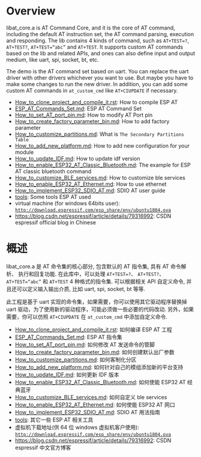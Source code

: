 # Overview
libat_core.a is AT Command Core, and it is the core of AT command, including the default AT instruction set, the AT command parsing, execution and responding. The lib contains 4 kinds of command, such as `AT+TEST=?`, `AT+TEST?`, `AT+TEST=“abc”` and `AT+TEST`. It supports custom AT commands based on the lib and related APIs, and ones can also define input and output medium, like uart, spi, socket, bt, etc.

The demo is the AT command set based on uart. You can replace the uart driver with other drivers whichever you want to use. But maybe you have to make some changes to run the new driver. In addition, you can add some custom AT commands in `at_custom_cmd` like `AT+CIUPDATE` if necessary.

- [How_to_clone_project_and_compile_it.rst](docs/en/Compile_and_Develop/How_to_clone_project_and_compile_it.rst): How to compile ESP AT  
- [ESP_AT_Commands_Set.md](https://docs.espressif.com/projects/esp-at/en/release-v2.1.0.0_esp32/): ESP AT Command Set  
- [How_to_set_AT_port_pin.md](docs/en/Compile_and_Develop/How_to_set_AT_port_pin.md): How to modify AT Port pin  
- [How_to_create_factory_parameter_bin.md](docs/en/Compile_and_Develop/How_to_create_factory_parameter_bin.md): How to add factory parameter 
- [How_to_customize_partitions.md](docs/en/Compile_and_Develop/How_to_customize_partitions.md): What is `The Secondary Partitions Table`    
- [How_to_add_new_platform.md](docs/en/Compile_and_Develop/How_to_add_new_platform.md): How to add new configuration for your module  
- [How_to_update_IDF.md](docs/en/Compile_and_Develop/How_to_update_IDF.md): How to update idf version  
- [How_to_enable_ESP32_AT_Classic_Bluetooth.md](docs/en/Compile_and_Develop/How_to_enable_ESP32_AT_Classic_Bluetooth.md): The example for ESP AT classic bluetooth command  
- [How_to_customize_BLE_services.md](docs/en/Compile_and_Develop/How_to_customize_BLE_services.md): How to customize ble services  
- [How_to_enable_ESP32_AT_Ethernet.md](docs/en/Compile_and_Develop/How_to_enable_ESP32_AT_Ethernet.md): How to use ethernet  
- [How_to_implement_ESP32_SDIO_AT.md](docs/en/Compile_and_Develop/How_to_implement_ESP32_SDIO_AT.md): SDIO AT user guide
- [tools](tools/README.md): Some tools ESP AT used  
- virtual machine (for windows 64bits user): [`http://download.espressif.com/esp_share/env/ubuntu1804.ova`](http://download.espressif.com/esp_share/env/ubuntu1804.ova)
- https://blog.csdn.net/espressif/article/details/79316992: CSDN espressif official blog in Chinese

# 概述
libat_core.a 是 AT 命令集的核心部分, 包含默认的 AT 指令集, 具有 AT 命令解析、 执行和回复功能. 在此库中，可以处理 `AT+TEST=?`、 `AT+TEST?`、 `AT+TEST=“abc”` 和 `AT+TEST` 4 种格式的指令集. 可以根据相关 API 自定义命令, 并且还可以定义输入输出介质, 比如 uart, spi, socket, bt 等等.

此工程是基于 uart 实现的命令集，如果需要，你可以使用其它驱动程序替换掉 uart 驱动，为了使用新的驱动程序，可能必须做一些必要的代码改动. 另外，如果需要，你可以仿照 `AT+CIUPDATE` 在 `at_custom_cmd` 中添加自定义命令.

- [How_to_clone_project_and_compile_it.rst](docs/zh_CN/Compile_and_Develop/How_to_clone_project_and_compile_it.rst): 如何编译 ESP AT 工程  
- [ESP_AT_Commands_Set.md](https://docs.espressif.com/projects/esp-at/zh_CN/release-v2.1.0.0_esp32/): ESP AT 指令集  
- [How_to_set_AT_port_pin.md](docs/zh_CN/Compile_and_Develop/How_to_set_AT_port_pin.md): 如何修改 AT 发送命令的管脚  
- [How_to_create_factory_parameter_bin.md](docs/zh_CN/Compile_and_Develop/How_to_create_factory_parameter_bin.md): 如何创建默认出厂参数  
- [How_to_customize_partitions.md](docs/zh_CN/Compile_and_Develop/How_to_customize_partitions.md): 如何客制化分区  
- [How_to_add_new_platform.md](docs/zh_CN/Compile_and_Develop/How_to_add_new_platform.md): 如何针对自己的模组添加新的平台支持  
- [How_to_update_IDF.md](docs/zh_CN/Compile_and_Develop/How_to_update_IDF.md): 如何更新 IDF 版本  
- [How_to_enable_ESP32_AT_Classic_Bluetooth.md](docs/zh_CN/Compile_and_Develop/How_to_enable_ESP32_AT_Classic_Bluetooth.md): 如何使能 ESP32 AT 经典蓝牙  
- [How_to_customize_BLE_services.md](docs/zh_CN/Compile_and_Develop/How_to_customize_BLE_services.md): 如何自定义 ble services  
- [How_to_enable_ESP32_AT_Ethernet.md](docs/zh_CN/Compile_and_Develop/How_to_enable_ESP32_AT_Ethernet.md): 如何使能 ESP32 AT 网口  
- [How_to_implement_ESP32_SDIO_AT.md](docs/zh_CN/Compile_and_Develop/How_to_implement_ESP32_SDIO_AT.md): SDIO AT 用法指南
- [tools](tools/README.md): 其它一些 ESP AT 相关工具  
- 虚拟机下载地址(供 64 位 windows 虚拟机客户使用): [`http://download.espressif.com/esp_share/env/ubuntu1804.ova`](http://download.espressif.com/esp_share/env/ubuntu1804.ova)
- https://blog.csdn.net/espressif/article/details/79316992: CSDN espressif 中文官方博客